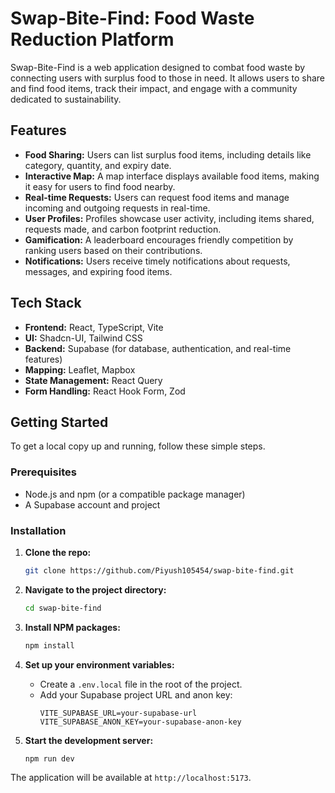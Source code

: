 # Swap-Bite-Find: Food Waste Reduction Platform

Swap-Bite-Find is a web application designed to combat food waste by connecting users with surplus food to those in need. It allows users to share and find food items, track their impact, and engage with a community dedicated to sustainability.

## Features

- **Food Sharing:** Users can list surplus food items, including details like category, quantity, and expiry date.
- **Interactive Map:** A map interface displays available food items, making it easy for users to find food nearby.
- **Real-time Requests:** Users can request food items and manage incoming and outgoing requests in real-time.
- **User Profiles:** Profiles showcase user activity, including items shared, requests made, and carbon footprint reduction.
- **Gamification:** A leaderboard encourages friendly competition by ranking users based on their contributions.
- **Notifications:** Users receive timely notifications about requests, messages, and expiring food items.

## Tech Stack

- **Frontend:** React, TypeScript, Vite
- **UI:** Shadcn-UI, Tailwind CSS
- **Backend:** Supabase (for database, authentication, and real-time features)
- **Mapping:** Leaflet, Mapbox
- **State Management:** React Query
- **Form Handling:** React Hook Form, Zod

## Getting Started

To get a local copy up and running, follow these simple steps.

### Prerequisites

- Node.js and npm (or a compatible package manager)
- A Supabase account and project

### Installation

1. **Clone the repo:**
   ```sh
   git clone https://github.com/Piyush105454/swap-bite-find.git
   ```
2. **Navigate to the project directory:**
   ```sh
   cd swap-bite-find
   ```
3. **Install NPM packages:**
   ```sh
   npm install
   ```
4. **Set up your environment variables:**
   - Create a `.env.local` file in the root of the project.
   - Add your Supabase project URL and anon key:
     ```
     VITE_SUPABASE_URL=your-supabase-url
     VITE_SUPABASE_ANON_KEY=your-supabase-anon-key
     ```

5. **Start the development server:**
   ```sh
   npm run dev
   ```

The application will be available at `http://localhost:5173`.
